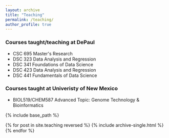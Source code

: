 ```yaml
---
layout: archive
title: "Teaching"
permalink: /teaching/
author_profile: true
---
```


### Courses taught/teaching at DePaul

* CSC 695 Master's Research 
* DSC 323 Data Analysis and Regression
* DSC 341 Foundations of Data Science
* DSC 423 Data Analysis and Regression
* DSC 441 Fundamentals of Data Science

### Courses taught at Univeristy of New Mexico

* BIOL519/CHEM587 Advanced Topic: Genome Technology & Bioinformatics


{% include base_path %}

{% for post in site.teaching reversed %}
  {% include archive-single.html %}
{% endfor %}
